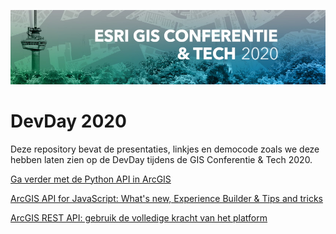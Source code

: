 ![banner](https://raw.githubusercontent.com/esrinederland/DevDay-2020/master/Banner_EGCT20_850x200.jpg)
# DevDay 2020
Deze repository bevat de presentaties, linkjes en democode zoals we deze hebben laten zien op de DevDay tijdens de GIS Conferentie & Tech 2020.

[Ga verder met de Python API in ArcGIS](Python/README.md)

[ArcGIS API for JavaScript: What's new, Experience Builder & Tips and tricks](JS/README.md)

[ArcGIS REST API: gebruik de volledige kracht van het platform](REST/README.md)